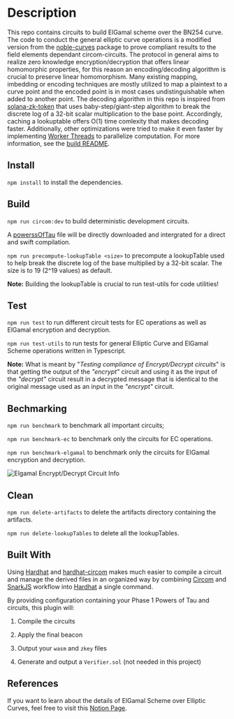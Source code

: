 
# Description

  

This repo contains circuits to build ElGamal scheme over the BN254 curve. 
The code to conduct the general elliptic curve operations is a modified version from the [noble-curves]("https://github.com/paulmillr/noble-curves") package to prove compliant results to the field elements dependant circom-circuits.
The protocol in general aims to realize zero knowledge encryption/decryption that offers linear homomorphic properties, for this reason an encoding/decoding algorithm is crucial to preserve linear homomorphism. Many existing mapping, imbedding or encoding techniques are mostly utilized to map a plaintext to a curve point and the encoded point is in most cases undistinguishable when added to another point.
The decoding algorithm in this repo is inspired from [solana-zk-token]("https://github.com/solana-labs/solana/tree/master/zk-token-sdk/src") that uses baby-step/giant-step algorithm to break the discrete log of a 32-bit scalar multiplication to the base point. Accordingly, caching a lookuptable offers O(1) time comlexity that makes decoding faster. Additionally, other optimizations were tried to make it even faster by implementing [Worker Threads]("https://nodejs.org/api/worker_threads.html#workergetenvironmentdatakey") to parallelize computation.
For more information, see the [build README](./build/README.md).

  

## Install

  

`npm install` to install the dependencies.

  

## Build

  

`npm run circom:dev` to build deterministic development circuits.

  
A [powerssOfTau]("https://hermezptau.blob.core.windows.net/ptau/powersOfTau28_hez_final_15.ptau") file will be directly downloaded and intergrated for a direct and swift compilation.
 
`npm run precompute-lookupTable <size>` to precompute a lookupTable used to help break the discrete log of the base multiplied by a 32-bit scalar. The size is to 19 (2^19 values) as default. 

**Note:** Building the lookupTable is crucial to run test-utils for code utilities!

  

## Test

  

`npm run test` to run different circuit tests for EC operations as well as ElGamal encryption and decryption.

`npm run test-utils` to run tests for general Elliptic Curve and ElGamal Scheme operations written in Typescript.

**Note:** What is meant by "*Testing compliance of Encrypt/Decrypt circuits*" is that getting the output of the *"encrypt"* circuit and using it as the input of the *"decrypt"* circuit result in a decrypted message that is identical to the original message used as an input in the *"encrypt"* circuit.
  

## Bechmarking


`npm run benchmark` to benchmark all important circuits;

`npm run benchmark-ec` to benchmark only the circuits for EC operations.

`npm run benchmark-elgamal` to benchmark only the circuits for ElGamal encryption and decryption.

![Elgamal Encrypt/Decrypt Circuit Info](./screenshots/circuit.png)

  


## Clean

  

`npm run delete-artifacts` to delete the artifacts directory containing the artifacts.

`npm run delete-lookupTables` to delete all the lookupTables.
  
  

## Built With

  

Using [Hardhat](https://github.com/nomiclabs/hardhat) and [hardhat-circom](https://github.com/projectsophon/hardhat-circom) makes much easier to compile a circuit and manage the derived files in an organized way by combining [Circom](https://github.com/iden3/circom) and [SnarkJS](https://github.com/iden3/snarkjs) workflow into [Hardhat](https://hardhat.org) a single command.

  

By providing configuration containing your Phase 1 Powers of Tau and circuits, this plugin will:

  

1. Compile the circuits

2. Apply the final beacon

3. Output your `wasm` and `zkey` files

4. Generate and output a `Verifier.sol` (not needed in this project)

  

## References

  

If you want to learn about the details of ElGamal Scheme over Elliptic Curves, feel free to visit this [Notion Page](https://www.notion.so/BN254-ElGamal-Scheme-794db63513a04ff1bf76412fc91616ea).